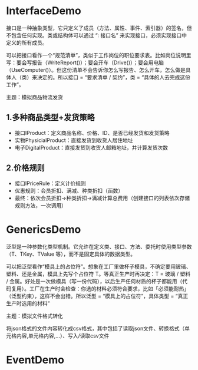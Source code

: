# InterfaceDemo

接口是一种抽象类型，它只定义了成员（方法、属性、事件、索引器）的签名，但不包含任何实现。类或结构体可以通过 “: 接口名” 来实现接口，必须实现接口中定义的所有成员。

可以把接口看作一个“规范清单”，类似于工作岗位的职位要求表。比如岗位说明里写：要会写报告（WriteReport()）；要会开车（Drive()）；要会用电脑（UseComputer()）。但这份清单不会告诉你怎么写报告、怎么开车，怎么做是具体人（类）来决定的。所以接口 = “要求清单 / 契约”，类 = “具体的人去完成这份工作”。

主题：模拟商品物流发货
## 1.多种商品类型+发货策略

- 接口IProduct：定义商品名称、价格、ID、是否已经发货和发货策略
- 实物PhysicialProduct：直接发货到收货人居住地址
- 电子DigitalProduct：直接发货到收货人邮箱地址，并计算发货次数
## 2.价格规则

- 接口IPriceRule：定义计价规则
- 优惠规则：会员折扣、满减、种类折扣（函数）
- 最终：依次会员折扣->种类折扣->满减计算总费用（创建接口的列表依次存储规则方法，一次调用）
# GenericsDemo

泛型是一种参数化类型机制。它允许在定义类、接口、方法、委托时使用类型参数（T、TKey、TValue 等），而不是固定具体的数据类型。

可以把泛型看作“模具上的占位符”。想象在工厂里做杯子模具，不确定要用玻璃、塑料、还是金属，模具上先写个占位符 T。等真正生产时再决定：T = 玻璃 / 塑料 / 金属。好处是一次做模具（写一份代码），以后生产任何材质的杯子都能用（代码复用）。工厂在生产时会检查：你选的材料必须符合要求，比如「必须能耐热」（泛型约束），这样不会出错。所以泛型 = “模具上的占位符”，具体类型 = “真正生产时选用的材料”

主题：模拟文件格式转化

将json格式的文件内容转化成csv格式，其中包括了读取json文件、转换格式（单元格内容,单元格内容,...）、写入/读取csv文件
# EventDemo